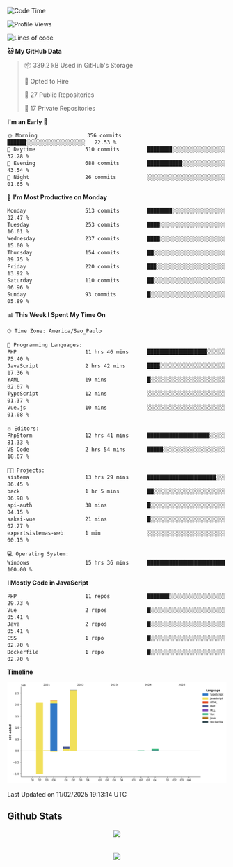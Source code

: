  
<!--START_SECTION:waka-->
![Code Time](http://img.shields.io/badge/Code%20Time-1%2C786%20hrs%2038%20mins-blue)

![Profile Views](http://img.shields.io/badge/Profile%20Views-0-blue)

![Lines of code](https://img.shields.io/badge/From%20Hello%20World%20I%27ve%20Written-7.2%20million%20lines%20of%20code-blue)

**🐱 My GitHub Data** 

> 📦 339.2 kB Used in GitHub's Storage 
 > 
> 💼 Opted to Hire
 > 
> 📜 27 Public Repositories 
 > 
> 🔑 17 Private Repositories 
 > 
**I'm an Early 🐤** 

```text
🌞 Morning                356 commits         ██████░░░░░░░░░░░░░░░░░░░   22.53 % 
🌆 Daytime                510 commits         ████████░░░░░░░░░░░░░░░░░   32.28 % 
🌃 Evening                688 commits         ███████████░░░░░░░░░░░░░░   43.54 % 
🌙 Night                  26 commits          ░░░░░░░░░░░░░░░░░░░░░░░░░   01.65 % 
```
📅 **I'm Most Productive on Monday** 

```text
Monday                   513 commits         ████████░░░░░░░░░░░░░░░░░   32.47 % 
Tuesday                  253 commits         ████░░░░░░░░░░░░░░░░░░░░░   16.01 % 
Wednesday                237 commits         ████░░░░░░░░░░░░░░░░░░░░░   15.00 % 
Thursday                 154 commits         ██░░░░░░░░░░░░░░░░░░░░░░░   09.75 % 
Friday                   220 commits         ███░░░░░░░░░░░░░░░░░░░░░░   13.92 % 
Saturday                 110 commits         ██░░░░░░░░░░░░░░░░░░░░░░░   06.96 % 
Sunday                   93 commits          █░░░░░░░░░░░░░░░░░░░░░░░░   05.89 % 
```


📊 **This Week I Spent My Time On** 

```text
🕑︎ Time Zone: America/Sao_Paulo

💬 Programming Languages: 
PHP                      11 hrs 46 mins      ███████████████████░░░░░░   75.40 % 
JavaScript               2 hrs 42 mins       ████░░░░░░░░░░░░░░░░░░░░░   17.36 % 
YAML                     19 mins             █░░░░░░░░░░░░░░░░░░░░░░░░   02.07 % 
TypeScript               12 mins             ░░░░░░░░░░░░░░░░░░░░░░░░░   01.37 % 
Vue.js                   10 mins             ░░░░░░░░░░░░░░░░░░░░░░░░░   01.08 % 

🔥 Editors: 
PhpStorm                 12 hrs 41 mins      ████████████████████░░░░░   81.33 % 
VS Code                  2 hrs 54 mins       █████░░░░░░░░░░░░░░░░░░░░   18.67 % 

🐱‍💻 Projects: 
sistema                  13 hrs 29 mins      ██████████████████████░░░   86.45 % 
back                     1 hr 5 mins         ██░░░░░░░░░░░░░░░░░░░░░░░   06.98 % 
api-auth                 38 mins             █░░░░░░░░░░░░░░░░░░░░░░░░   04.15 % 
sakai-vue                21 mins             █░░░░░░░░░░░░░░░░░░░░░░░░   02.27 % 
expertsistemas-web       1 min               ░░░░░░░░░░░░░░░░░░░░░░░░░   00.15 % 

💻 Operating System: 
Windows                  15 hrs 36 mins      █████████████████████████   100.00 % 
```

**I Mostly Code in JavaScript** 

```text
PHP                      11 repos            ███████░░░░░░░░░░░░░░░░░░   29.73 % 
Vue                      2 repos             █░░░░░░░░░░░░░░░░░░░░░░░░   05.41 % 
Java                     2 repos             █░░░░░░░░░░░░░░░░░░░░░░░░   05.41 % 
CSS                      1 repo              █░░░░░░░░░░░░░░░░░░░░░░░░   02.70 % 
Dockerfile               1 repo              █░░░░░░░░░░░░░░░░░░░░░░░░   02.70 % 
```



**Timeline**

![Lines of Code chart](https://raw.githubusercontent.com/MaueDev/MaueDev/main/assets/bar_graph.png)


 Last Updated on 11/02/2025 19:13:14 UTC
<!--END_SECTION:waka-->

## Github Stats  
<div align="center"><img src="https://github-readme-stats.vercel.app/api/top-langs/?username=MaueDev&hide_border=true&layout=compact" align="center" /></div>  

<br/>  

<br/>  

<div align="center">
<img src="https://komarev.com/ghpvc/?username=MaueDev&&style=flat-square" align="center" />
</div>  
  

